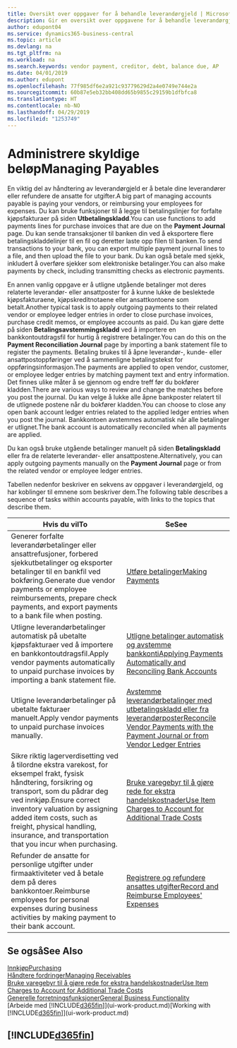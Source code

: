 ```yaml
---
title: Oversikt over oppgaver for å behandle leverandørgjeld | Microsoft-dokumentasjon
description: Gir en oversikt over oppgavene for å behandle leverandørgjeld, for eksempel betale kreditorer eller utligne utgående betalinger mot poster for å lukke fakturaer eller kreditnotaer.
author: edupont04
ms.service: dynamics365-business-central
ms.topic: article
ms.devlang: na
ms.tgt_pltfrm: na
ms.workload: na
ms.search.keywords: vendor payment, creditor, debt, balance due, AP
ms.date: 04/01/2019
ms.author: edupont
ms.openlocfilehash: 77f985df6e2a921c93779629d2a4e0749e744e2a
ms.sourcegitcommit: 60b87e5eb32bb408dd65b9855c29159b1dfbfca8
ms.translationtype: HT
ms.contentlocale: nb-NO
ms.lasthandoff: 04/29/2019
ms.locfileid: "1253749"
---
```

# <a name="managing-payables"></a><span data-ttu-id="b5c91-103">Administrere skyldige beløp</span><span class="sxs-lookup"><span data-stu-id="b5c91-103">Managing Payables</span></span>

<span data-ttu-id="b5c91-104">En viktig del av håndtering av leverandørgjeld er å betale dine leverandører eller refundere de ansatte for utgifter.</span><span class="sxs-lookup"><span data-stu-id="b5c91-104">A big part of managing accounts payable is paying your vendors, or reimbursing your employees for expenses.</span></span> <span data-ttu-id="b5c91-105">Du kan bruke funksjoner til å legge til betalingslinjer for forfalte kjøpsfakturaer på siden **Utbetalingskladd**.</span><span class="sxs-lookup"><span data-stu-id="b5c91-105">You can use functions to add payments lines for purchase invoices that are due on the **Payment Journal** page.</span></span> <span data-ttu-id="b5c91-106">Du kan sende transaksjoner til banken din ved å eksportere flere betalingskladdelinjer til en fil og deretter laste opp filen til banken.</span><span class="sxs-lookup"><span data-stu-id="b5c91-106">To send transactions to your bank, you can export multiple payment journal lines to a file, and then upload the file to your bank.</span></span> <span data-ttu-id="b5c91-107">Du kan også betale med sjekk, inkludert å overføre sjekker som elektroniske betalinger.</span><span class="sxs-lookup"><span data-stu-id="b5c91-107">You can also make payments by check, including transmitting checks as electronic payments.</span></span>

<span data-ttu-id="b5c91-108">En annen vanlig oppgave er å utligne utgående betalinger mot deres relaterte leverandør- eller ansattposter for å kunne lukke de beslektede kjøpsfakturaene, kjøpskreditnotaene eller ansattkontoene som betalt.</span><span class="sxs-lookup"><span data-stu-id="b5c91-108">Another typical task is to apply outgoing payments to their related vendor or employee ledger entries in order to close purchase invoices, purchase credit memos, or employee accounts as paid.</span></span> <span data-ttu-id="b5c91-109">Du kan gjøre dette på siden **Betalingsavstemmingskladd** ved å importere en bankkontoutdragsfil for hurtig å registrere betalinger.</span><span class="sxs-lookup"><span data-stu-id="b5c91-109">You can do this on the **Payment Reconciliation Journal** page by importing a bank statement file to register the payments.</span></span> <span data-ttu-id="b5c91-110">Betaling brukes til å åpne leverandør-, kunde- eller ansattpostoppføringer ved å sammenligne betalingstekst for oppføringsinformasjon.</span><span class="sxs-lookup"><span data-stu-id="b5c91-110">The payments are applied to open vendor, customer, or employee ledger entries by matching payment text and entry information.</span></span> <span data-ttu-id="b5c91-111">Det finnes ulike måter å se gjennom og endre treff før du bokfører kladden.</span><span class="sxs-lookup"><span data-stu-id="b5c91-111">There are various ways to review and change the matches before you post the journal.</span></span> <span data-ttu-id="b5c91-112">Du kan velge å lukke alle åpne bankposter relatert til de utlignede postene når du bokfører kladden.</span><span class="sxs-lookup"><span data-stu-id="b5c91-112">You can choose to close any open bank account ledger entries related to the applied ledger entries when you post the journal.</span></span> <span data-ttu-id="b5c91-113">Bankkontoen avstemmes automatisk når alle betalinger er utlignet.</span><span class="sxs-lookup"><span data-stu-id="b5c91-113">The bank account is automatically reconciled when all payments are applied.</span></span>

<span data-ttu-id="b5c91-114">Du kan også bruke utgående betalinger manuelt på siden **Betalingskladd** eller fra de relaterte leverandør- eller ansattpostene.</span><span class="sxs-lookup"><span data-stu-id="b5c91-114">Alternatively, you can apply outgoing payments manually on the **Payment Journal** page or from the related vendor or employee ledger entries.</span></span>

<span data-ttu-id="b5c91-115">Tabellen nedenfor beskriver en sekvens av oppgaver i leverandørgjeld, og har koblinger til emnene som beskriver dem.</span><span class="sxs-lookup"><span data-stu-id="b5c91-115">The following table describes a sequence of tasks within accounts payable, with links to the topics that describe them.</span></span>

| <span data-ttu-id="b5c91-116">Hvis du vil</span><span class="sxs-lookup"><span data-stu-id="b5c91-116">To</span></span> | <span data-ttu-id="b5c91-117">Se</span><span class="sxs-lookup"><span data-stu-id="b5c91-117">See</span></span> |
| --- | --- |
| <span data-ttu-id="b5c91-118">Generer forfalte leverandørbetalinger eller ansattrefusjoner, forbered sjekkutbetalinger og eksporter betalinger til en bankfil ved bokføring.</span><span class="sxs-lookup"><span data-stu-id="b5c91-118">Generate due vendor payments or employee reimbursements, prepare check payments, and export payments to a bank file when posting.</span></span> |[<span data-ttu-id="b5c91-119">Utføre betalinger</span><span class="sxs-lookup"><span data-stu-id="b5c91-119">Making Payments</span></span>](payables-make-payments.md) |
| <span data-ttu-id="b5c91-120">Utligne leverandørbetalinger automatisk på ubetalte kjøpsfakturaer ved å importere en bankkontoutdragsfil.</span><span class="sxs-lookup"><span data-stu-id="b5c91-120">Apply vendor payments automatically to unpaid purchase invoices by importing a bank statement file.</span></span> |[<span data-ttu-id="b5c91-121">Utligne betalinger automatisk og avstemme bankkonti</span><span class="sxs-lookup"><span data-stu-id="b5c91-121">Applying Payments Automatically and Reconciling Bank Accounts</span></span>](receivables-apply-payments-auto-reconcile-bank-accounts.md) |
| <span data-ttu-id="b5c91-122">Utligne leverandørbetalinger på ubetalte fakturaer manuelt.</span><span class="sxs-lookup"><span data-stu-id="b5c91-122">Apply vendor payments to unpaid purchase invoices manually.</span></span> |[<span data-ttu-id="b5c91-123">Avstemme leverandørbetalinger med utbetalingskladd eller fra leverandørposter</span><span class="sxs-lookup"><span data-stu-id="b5c91-123">Reconcile Vendor Payments with the Payment Journal or from Vendor Ledger Entries</span></span>](payables-how-apply-purchase-transactions-manually.md) |
|<span data-ttu-id="b5c91-124">Sikre riktig lagerverdisetting ved å tilordne ekstra varekost, for eksempel frakt, fysisk håndtering, forsikring og transport, som du pådrar deg ved innkjøp.</span><span class="sxs-lookup"><span data-stu-id="b5c91-124">Ensure correct inventory valuation by assigning added item costs, such as freight, physical handling, insurance, and transportation that you incur when purchasing.</span></span>|[<span data-ttu-id="b5c91-125">Bruke varegebyr til å gjøre rede for ekstra handelskostnader</span><span class="sxs-lookup"><span data-stu-id="b5c91-125">Use Item Charges to Account for Additional Trade Costs</span></span>](payables-how-assign-item-charges.md)|
|<span data-ttu-id="b5c91-126">Refunder de ansatte for personlige utgifter under firmaaktiviteter ved å betale dem på deres bankkontoer.</span><span class="sxs-lookup"><span data-stu-id="b5c91-126">Reimburse employees for personal expenses during business activities by making payment to their bank account.</span></span>|[<span data-ttu-id="b5c91-127">Registrere og refundere ansattes utgifter</span><span class="sxs-lookup"><span data-stu-id="b5c91-127">Record and Reimburse Employees' Expenses</span></span>](finance-how-record-reimburse-employee-expenses.md)|

## <a name="see-also"></a><span data-ttu-id="b5c91-128">Se også</span><span class="sxs-lookup"><span data-stu-id="b5c91-128">See Also</span></span>
[<span data-ttu-id="b5c91-129">Innkjøp</span><span class="sxs-lookup"><span data-stu-id="b5c91-129">Purchasing</span></span>](purchasing-manage-purchasing.md)  
[<span data-ttu-id="b5c91-130">Håndtere fordringer</span><span class="sxs-lookup"><span data-stu-id="b5c91-130">Managing Receivables</span></span>](receivables-manage-receivables.md)  
[<span data-ttu-id="b5c91-131">Bruke varegebyr til å gjøre rede for ekstra handelskostnader</span><span class="sxs-lookup"><span data-stu-id="b5c91-131">Use Item Charges to Account for Additional Trade Costs</span></span>](payables-how-assign-item-charges.md)  
[<span data-ttu-id="b5c91-132">Generelle forretningsfunksjoner</span><span class="sxs-lookup"><span data-stu-id="b5c91-132">General Business Functionality</span></span>](ui-across-business-areas.md)  
<span data-ttu-id="b5c91-133">[Arbeide med [!INCLUDE[d365fin](includes/d365fin_md.md)]](ui-work-product.md)</span><span class="sxs-lookup"><span data-stu-id="b5c91-133">[Working with [!INCLUDE[d365fin](includes/d365fin_md.md)]](ui-work-product.md)</span></span>

## [!INCLUDE[d365fin](includes/free_trial_md.md)]  

